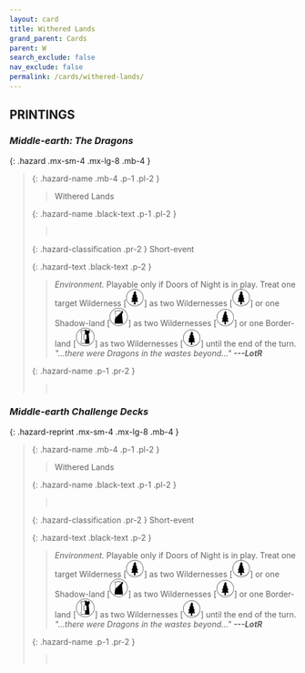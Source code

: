 ```yaml
---
layout: card
title: Withered Lands
grand_parent: Cards
parent: W
search_exclude: false
nav_exclude: false
permalink: /cards/withered-lands/
---
```


## PRINTINGS


### _Middle-earth: The Dragons_

{: .hazard .mx-sm-4 .mx-lg-8 .mb-4 }
> {: .hazard-name .mb-4 .p-1 .pl-2 }
> > <div class="hazard-mp"></div>
> > <div class="card-name">Withered Lands</div>
>
> {: .hazard-name .black-text .p-1 .pl-2 }
> > &nbsp;
>
> {: .hazard-classification .pr-2 }
> Short-event
>
> {: .hazard-text .black-text .p-2 }
> > _Environment._ Playable only if Doors of Night is in play. Treat one target Wilderness \[![](/assets/images/wilderness.svg)] as two Wildernesses \[![](/assets/images/wilderness.svg)] or one Shadow-land \[![](/assets/images/shadow-land.svg)] as two Wildernesses \[![](/assets/images/wilderness.svg)] or one Border-land \[![](/assets/images/border-land.svg)] as two Wildernesses \[![](/assets/images/wilderness.svg)] until the end of the turn. <br>_"...there were Dragons in the wastes beyond..."_ ***---LotR*** 
>
> {: .hazard-name .p-1 .pr-2 }
> > <div class="card-shield"></div>
> > <div class="card-corruption">&nbsp;</div>

### _Middle-earth Challenge Decks_

{: .hazard-reprint .mx-sm-4 .mx-lg-8 .mb-4 }
> {: .hazard-name .mb-4 .p-1 .pl-2 }
> > <div class="hazard-mp"></div>
> > <div class="card-name">Withered Lands</div>
>
> {: .hazard-name .black-text .p-1 .pl-2 }
> > &nbsp;
>
> {: .hazard-classification .pr-2 }
> Short-event
>
> {: .hazard-text .black-text .p-2 }
> > _Environment._ Playable only if Doors of Night is in play. Treat one target Wilderness \[![](/assets/images/wilderness.svg)] as two Wildernesses \[![](/assets/images/wilderness.svg)] or one Shadow-land \[![](/assets/images/shadow-land.svg)] as two Wildernesses \[![](/assets/images/wilderness.svg)] or one Border-land \[![](/assets/images/border-land.svg)] as two Wildernesses \[![](/assets/images/wilderness.svg)] until the end of the turn. <br>_"...there were Dragons in the wastes beyond..."_ ***---LotR*** 
>
> {: .hazard-name .p-1 .pr-2 }
> > <div class="card-shield"></div>
> > <div class="card-corruption-white">&nbsp;</div>

